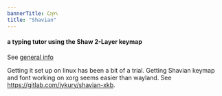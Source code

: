 ```yaml
---
bannerTitle: 𐑖𐑲𐑝𐑾𐑯
title: "Shavian"
---
```


#### a typing tutor using the Shaw 2-Layer keymap

See [general info](/blogs/ideas/2023-12-24-shavian/)

Getting it set up on linux has been a bit of a trial. Getting Shavian keymap
and font working on xorg seems easier than wayland. See
https://gitlab.com/iykury/shavian-xkb. 
